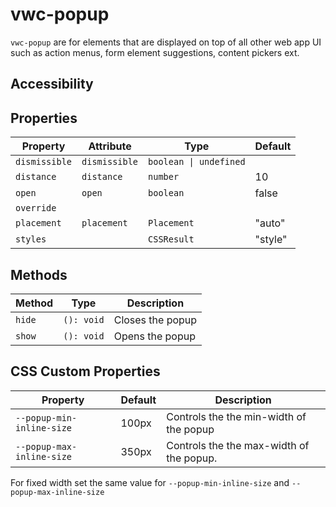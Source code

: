 # vwc-popup
`vwc-popup` are for elements that are displayed on top of all other web app UI such as action menus, form element suggestions, content pickers ext.

## Accessibility


## Properties

| Property      | Attribute     | Type                       | Default |
|---------------|---------------|----------------------------|---------|
| `dismissible` | `dismissible` | `boolean \| undefined`     |         |
| `distance`    | `distance`    | `number`                   | 10      |
| `open`        | `open`        | `boolean`                  | false   |
| `override`    |               |                            |         |
| `placement`   | `placement`   | `Placement`                | "auto"  |
| `styles`      |               | `CSSResult`                | "style" |

## Methods

| Method                 | Type          | Description        |
|------------------------|---------------|--------------------|
| `hide`                 | `(): void`    | Closes the popup |
| `show`                 | `(): void`    | Opens the popup  |


## CSS Custom Properties

| Property                    | Default | Description                                 |
|-----------------------------|---------|---------------------------------------------|
| `--popup-min-inline-size`   | 100px   | Controls the the min-width of the popup   |
| `--popup-max-inline-size` | 350px   | Controls the the max-width of the popup.  |

For fixed width set the same value for `--popup-min-inline-size` and `--popup-max-inline-size`
